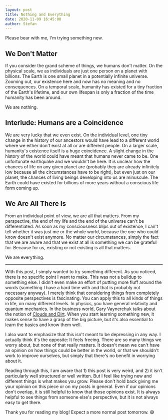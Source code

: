 ```yaml
---
layout: post
title: Nothing and Everything
date: 2020-11-09 16:45:00
author: Stefan
---
```


Please bear with me, I'm trying something new.

## We Don't Matter
If you consider the grand scheme of things, we humans don't matter. On the physical scale, we as individuals are just one person on a planet with billions. The Earth is one small planet in a potentially infinite universe. Zooming out, our existence here and now has no meaning and no consequences. On a temporal scale, humanity has existed for a tiny fraction of the Earth's lifetime, and our own lifespan is only a fraction of the time humanity has been around.

We are nothing.

## Interlude: Humans are a Coincidence
We are very lucky that we even exist. On the individual level, one tiny change in the history of our ancestors would have lead to a different world where we either don't exist at all or are different people. On a larger scale, humanity's existence itself is a huge coincidence. A slight change in the history of the world could have meant that humans never came to be. One unfortunate earthquake and we wouldn't be here. It is unclear how the chances of life on any given planet are (probably they are already infinitely low because all the circumstances have to be right), but even just on our planet, the chances of living beings developing into us are minuscule. The Earth could have existed for billions of more years without a conscious life form coming up.

## We Are All There Is
From an individual point of view, we are all that matters. From my perspective, the end of my life and the end of the universe can't be differentiated. As soon as my consciousness blips out of existence, I can't tell whether it was just me or the whole world, because the one who could know doesn't exist anymore. No matter our circumstances, simply the fact that we are aware and that we exist at all is something we can be grateful for. Because for us, existing or not existing is all that matters.

We are everything.

---

With this post, I simply wanted to try something different. As you noticed, there is no specific point I want to make. This was not a buildup to something else. I didn't even make an effort of putting more fluff around the words (something I have a hard time with and that is probably not necessary anyway). I merely think that considering things from completely opposite perspectives is fascinating. You can apply this to all kinds of things in life, on many different levels. In physics, you have general relativity and quantum mechanics. In the business world, Gary Vaynerchuk talks about the notion of [Clouds and Dirt](https://www.garyvaynerchuk.com/ignore-everything-between-the-clouds-and-dirt/). When you start learning something new, it makes sense to have a grasp of the big picture, but it's also essential to learn the basics and know them well.

I also want to emphasize that this isn't meant to be depressing in any way. I actually think it's the opposite: It feels freeing. There are so many things we worry about, but none of that really matters. It doesn't mean we can't have an opinion on how things could be better in the world, or that we shouldn't work to improve ourselves, but simply that there's no benefit in worrying about it.

Reading through this, I am aware that 1) this post is very weird, and 2) it isn't particularly well structured or well written. But I feel like trying new and different things is what makes you grow. Please don't hold back giving me your opinion on this piece or on my posts in general. Even if our opinions don't overlap, it is still helpful to know that those opinions exist. It is always helpful to see things from someone else's perspective, but it is not always easy to get there.

Thank you for reading my blog! Expect a more normal post tomorrow. 😅
